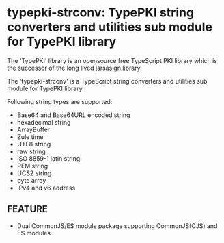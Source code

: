 typepki-strconv: TypePKI string converters and utilities sub module for TypePKI library
====================================================================================

The 'TypePKI' library is an opensource free TypeScript PKI library which is the successor of the long lived [jsrsasign](https://kjur.github.io/jsrsasign) library.

The 'typepki-strconv' is a TypeScript string converters and utilities sub module for TypePKI library. 

Following string types are supported:
- Base64 and Base64URL encoded string
- hexadecimal string
- ArrayBuffer
- Zule time
- UTF8 string
- raw string
- ISO 8859-1 latin string
- PEM string
- UCS2 string
- byte array
- IPv4 and v6 address

## FEATURE
- Dual CommonJS/ES module package supporting CommonJS(CJS) and ES modules
